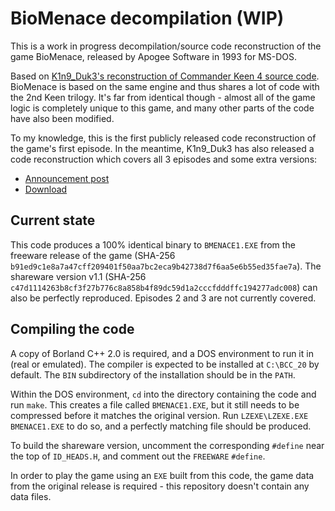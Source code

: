 # BioMenace decompilation (WIP)

This is a work in progress decompilation/source code reconstruction of the game BioMenace,
released by Apogee Software in 1993 for MS-DOS.

Based on [K1n9_Duk3's reconstruction of Commander Keen 4 source code](https://github.com/sparky4/keen4-6).
BioMenace is based on the same engine and thus shares a lot of code with the 2nd Keen trilogy.
It's far from identical though - almost all of the game logic is completely unique to this game,
and many other parts of the code have also been modified.

To my knowledge, this is the first publicly released code reconstruction of the game's first episode. In the meantime, K1n9_Duk3 has also released a code reconstruction which covers all 3 episodes and some extra versions:
* [Announcement post](https://pckf.com/viewtopic.php?t=18039)
* [Download](https://k1n9duk3.shikadi.net/files/modding/bmsource.zip)


## Current state

This code produces a 100% identical binary to `BMENACE1.EXE` from the freeware release of the game (SHA-256 `b91ed9c1e8a7a47cff209401f50aa7bc2eca9b42738d7f6aa5e6b55ed35fae7a`). The shareware version v1.1 (SHA-256 `c47d1114263b8cf3f27b776c8a858b4f89dc59d1a2cccfdddffc194277adc008`) can also be perfectly reproduced. Episodes 2 and 3 are not currently covered.


## Compiling the code

A copy of Borland C++ 2.0 is required, and a DOS environment to run it in (real or emulated).
The compiler is expected to be installed at `C:\BCC_20` by default.
The `BIN` subdirectory of the installation should be in the `PATH`.

Within the DOS environment, `cd` into the directory containing the code and run `make`.
This creates a file called `BMENACE1.EXE`, but it still needs to be compressed before it matches the original version.
Run `LZEXE\LZEXE.EXE BMENACE1.EXE` to do so, and a perfectly matching file should be produced.

To build the shareware version, uncomment the corresponding `#define` near the top of `ID_HEADS.H`, and comment out the `FREEWARE` `#define`.

In order to play the game using an `EXE` built from this code, the game data from the original release is required -
this repository doesn't contain any data files.
